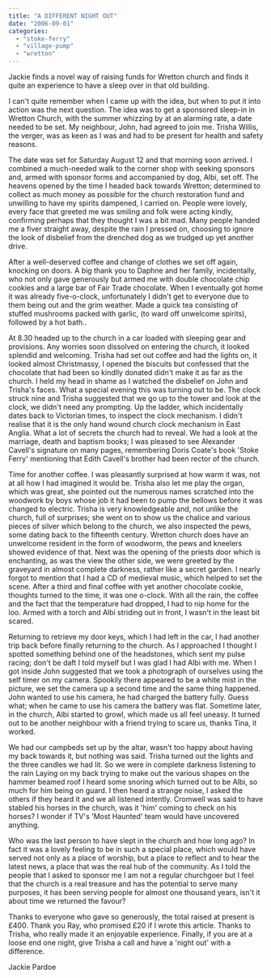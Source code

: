 ```yaml
---
title: "A DIFFERENT NIGHT OUT"
date: "2006-09-01"
categories: 
  - "stoke-ferry"
  - "village-pump"
  - "wretton"
---
```


Jackie finds a novel way of raising funds for Wretton church and finds it quite an experience to have a sleep over in that old building.

I can't quite remember when I came up with the idea, but when to put it into action was the next question. The idea was to get a sponsored sleep-in in Wretton Church, with the summer whizzing by at an alarming rate, a date needed to be set. My neighbour, John, had agreed to join me. Trisha Willis, the verger, was as keen as I was and had to be present for health and safety reasons.

The date was set for Saturday August 12 and that morning soon arrived. I combined a much-needed walk to the corner shop with seeking sponsors and, armed with sponsor forms and accompanied by dog, Albi, set off. The heavens opened by the time I headed back towards Wretton; determined to collect as much money as possible for the church restoration fund and unwilling to have my spirits dampened, I carried on. People were lovely, every face that greeted me was smiling and folk were acting kindly, confirming perhaps that they thought I was a bit mad. Many people handed me a fiver straight away, despite the rain I pressed on, choosing to ignore the look of disbelief from the drenched dog as we trudged up yet another drive.

After a well-deserved coffee and change of clothes we set off again, knocking on doors. A big thank you to Daphne and her family, incidentally, who not only gave generously but armed me with double chocolate chip cookies and a large bar of Fair Trade chocolate. When I eventually got home it was already five-o-clock, unfortunately I didn't get to everyone due to them being out and the grim weather. Made a quick tea consisting of stuffed mushrooms packed with garlic, (to ward off unwelcome spirits), followed by a hot bath..

At 8.30 headed up to the church in a car loaded with sleeping gear and provisions. Any worries soon dissolved on entering the church, it looked splendid and welcoming. Trisha had set out coffee and had the lights on, it looked almost Christmassy, I opened the biscuits but confessed that the chocolate that had been so kindlly donated didn't make it as far as the church. I held my head in shame as I watched the disbelief on John and Trisha's faces. What a special evening this was turning out to be. The clock struck nine and Trisha suggested that we go up to the tower and look at the clock, we didn't need any prompting. Up the ladder, which incidentally dates back to Victorian times, to inspect the clock mechanism. I didn't realise that it is the only hand wound church clock mechanism in East Anglia. What a lot of secrets the church had to reveal. We had a look at the marriage, death and baptism books; I was pleased to see Alexander Cavell's signature on many pages, remembering Doris Coate's book 'Stoke Ferry' mentioning that Edith Cavell's brother had been rector of the church.

Time for another coffee. I was pleasantly surprised at how warm it was, not at all how I had imagined it would be. Trisha also let me play the organ, which was great, she pointed out the numerous names scratched into the woodwork by boys whose job it had been to pump the bellows before it was changed to electric. Trisha is very knowledgeable and, not unlike the church, full of surprises; she went on to show us the chalice and various pieces of silver which belong to the church, we also inspected the pews, some dating back to the fifteenth century. Wretton church does have an unwelcome resident in the form of woodworm, the pews and kneelers showed evidence of that. Next was the opening of the priests door which is enchanting, as was the view the other side, we were greeted by the graveyard in almost complete darkness, rather like a secret garden. I nearly forgot to mention that I had a CD of medieval music, which helped to set the scene. After a third and final coffee with yet another chocolate cookie, thoughts turned to the time, it was one o-clock. With all the rain, the coffee and the fact that the temperature had dropped, I had to nip home for the loo. Armed with a torch and Albi striding out in front, I wasn't in the least bit scared.

Returning to retrieve my door keys, which I had left in the car, I had another trip back before finally returning to the church. As I approached I thought I spotted something behind one of the headstones, which sent my pulse racing; don't be daft I told myself but I was glad I had Albi with me. When I got inside John suggested that we took a photograph of ourselves using the self timer on my camera. Spookily there appeared to be a white mist in the picture, we set the camera up a second time and the same thing happened. John wanted to use his camera, he had charged the battery fully. Guess what; when he came to use his camera the battery was flat. Sometime later, in the church, Albi started to growl, which made us all feel uneasy. It turned out to be another neighbour with a friend trying to scare us, thanks Tina, it worked.

We had our campbeds set up by the altar, wasn't too happy about having my back towards it, but nothing was said. Trisha turned out the lights and the three candles we had lit. So we were in complete darkness listening to the rain Laying on my back trying to make out the various shapes on the hammer beamed roof I heard some snoring which turned out to be Albi, so much for him being on guard. I then heard a strange noise, I asked the others if they heard it and we all listened intently. Cromwell was said to have stabled his horses in the church, was it 'him' coming to check on his horses? I wonder if TV's 'Most Haunted' team would have uncovered anything.

Who was the last person to have slept in the church and how long ago? In fact it was a lovely feeling to be in such a special place, which would have served not only as a place of worship, but a place to reflect and to hear the latest news, a place that was the real hub of the community. As I told the people that I asked to sponsor me I am not a regular churchgoer but I feel that the church is a real treasure and has the potential to serve many purposes, it has been serving people for almost one thousand years, isn't it about time we returned the favour?

Thanks to everyone who gave so generously, the total raised at present is £400. Thank you Ray, who promised £20 if I wrote this article. Thanks to Trisha, who really made it an enjoyable experience. Finally, if you are at a loose end one night, give Trisha a call and have a 'night out' with a difference.

Jackie Pardoe
